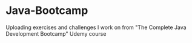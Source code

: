 # Java-Bootcamp

Uploading exercises and challenges I work on from "The Complete Java Development Bootcamp" Udemy course
